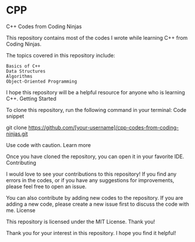 # CPP
C++ Codes from Coding Ninjas

This repository contains most of the codes I wrote while learning C++ from Coding Ninjas.

The topics covered in this repository include:

    Basics of C++
    Data Structures
    Algorithms
    Object-Oriented Programming

I hope this repository will be a helpful resource for anyone who is learning C++.
Getting Started

To clone this repository, run the following command in your terminal:
Code snippet

git clone https://github.com/[your-username]/cpp-codes-from-coding-ninjas.git

Use code with caution. Learn more

Once you have cloned the repository, you can open it in your favorite IDE.
Contributing

I would love to see your contributions to this repository! If you find any errors in the codes, or if you have any suggestions for improvements, please feel free to open an issue.

You can also contribute by adding new codes to the repository. If you are adding a new code, please create a new issue first to discuss the code with me.
License

This repository is licensed under the MIT License.
Thank you!

Thank you for your interest in this repository. I hope you find it helpful!

